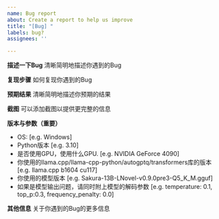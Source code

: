 ```yaml
---
name: Bug report
about: Create a report to help us improve
title: "[Bug] "
labels: bug?
assignees: ''

---
```


**描述一下Bug**
清晰简明地描述你遇到的Bug

**复现步骤**
如何复现你遇到的Bug

**预期结果**
清晰简明地描述你预期的结果

**截图**
可以添加截图以提供更完整的信息

**版本与参数（重要）**
 - OS: [e.g. Windows]
 - Python版本 [e.g. 3.10]
 - 是否使用GPU，使用什么GPU. [e.g. NVIDIA GeForce 4090]
 - 你使用的llama.cpp/llama-cpp-python/autogptq/transformers库的版本 [e.g. llama.cpp b1604 cu117]
 - 你使用的模型版本 [e.g. Sakura-13B-LNovel-v0.9.0pre3-Q5_K_M.gguf]
 - 如果是模型输出问题，请同时附上模型的解码参数 [e.g. temperature: 0.1, top_p:0.3, frequency_penalty: 0.0]

**其他信息**
关于你遇到的Bug的更多信息
